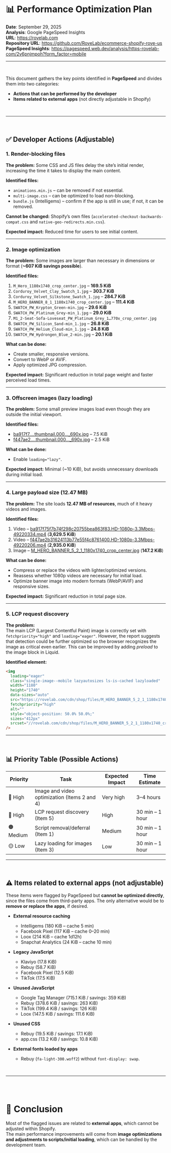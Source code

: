 # 📊 Performance Optimization Plan
**Date**: September 29, 2025  
**Analysis**: Google PageSpeed Insights  
**URL**: https://rovelab.com  
**Repository URL**: https://github.com/RoveLab/ecommerce-shopify-rove-us  
**PageSpeed Insights**: https://pagespeed.web.dev/analysis/https-rovelab-com/2v6pnjmpoh?form_factor=mobile  

---

<br>

This document gathers the key points identified in **PageSpeed** and divides them into two categories:

- **Actions that can be performed by the developer**  
- **Items related to external apps** (not directly adjustable in Shopify)  

<br>

---

<br>

## ✅ Developer Actions (Adjustable)

### 1. Render-blocking files
**The problem:** Some CSS and JS files delay the site’s initial render, increasing the time it takes to display the main content.  

**Identified files:**  
- `animations.min.js` – can be removed if not essential.  
- `multi-image.css` – can be optimized to load non-blocking.  
- `bundle.js` (Intelligems) – confirm if the app is still in use; if not, it can be removed.  

**Cannot be changed:** Shopify’s own files (`accelerated-checkout-backwards-compat.css` and `native-geo-redirects.min.css`).  

**Expected impact:** Reduced time for users to see initial content.  

---

### 2. Image optimization
**The problem:** Some images are larger than necessary in dimensions or format (**~607 KiB savings possible**).  

**Identified files:**  
1. `M_Hero_1180x1740_crop_center.jpg` – **169.5 KiB**  
2. `Corduroy_Velvet_Clay_Swatch_1.jpg` – **303.7 KiB**  
3. `Corduroy_Velvet_Silkstone_Swatch_1.jpg` – **284.7 KiB**  
4. `M_HERO_BANNER_8_1_1180x1740_crop_center.jpg` – **111.4 KiB**  
5. `SWATCH_PW_Krypton_Green-min.jpg` – **29.6 KiB**  
6. `SWATCH_PW_Platinum_Grey-min_1.jpg` – **29.0 KiB**  
7. `M1_2-Seat-Sofa-Loveseat_PW_Platinum_Grey_1…770x_crop_center.jpg`  
8. `SWATCH_PW_Silicon_Sand-min_1.jpg` – **26.8 KiB**  
9. `SWATCH_PW_Helium_Cloud-min_1.jpg` – **24.8 KiB**  
10. `SWATCH_PW_Hydrongen_Blue_2-min.jpg` – **20.1 KiB**  

**What can be done:**  
- Create smaller, responsive versions.  
- Convert to WebP or AVIF.  
- Apply optimized JPG compression.  

**Expected impact:** Significant reduction in total page weight and faster perceived load times.  

---

### 3. Offscreen images (lazy loading)
**The problem:** Some small preview images load even though they are outside the initial viewport.  

**Identified files:**  
- [ba917f7….thumbnail.000…_690x.jpg](https://rovelab.com/cdn/shop/files/preview_images/ba917f75f7b74f298c20755bea863f83.thumbnail.0000000000_690x.jpg?v=1749666405) – 7.5 KiB  
- [f447ae2….thumbnail.000…_690x.jpg](https://rovelab.com/cdn/shop/files/preview_images/f447ae2b31624113b77e55f4c8761400.thumbnail.0000000000_690x.jpg?v=1749666235) – 2.5 KiB  

**What can be done:**  
- Enable `loading="lazy"`.  

**Expected impact:** Minimal (~10 KiB), but avoids unnecessary downloads during initial load.  

---

### 4. Large payload size (12.47 MB)
**The problem:** The site loads **12.47 MB of resources**, much of it heavy videos and images.  

**Identified files:**  
1. Video – [ba917f75f7b74f298c20755bea863f83.HD-1080p-3.3Mbps-49220334.mp4](https://rovelab.com/cdn/shop/videos/c/vp/ba917f75f7b74f298c20755bea863f83/ba917f75f7b74f298c20755bea863f83.HD-1080p-3.3Mbps-49220334.mp4?v=0) (**3,629.5 KiB**)  
2. Video – [f447ae2b31624113b77e55f4c8761400.HD-1080p-3.3Mbps-49220206.mp4](https://rovelab.com/cdn/shop/videos/c/vp/f447ae2b31624113b77e55f4c8761400/f447ae2b31624113b77e55f4c8761400.HD-1080p-3.3Mbps-49220206.mp4?v=0) (**2,935.0 KiB**)  
3. Image – [M_HERO_BANNER_5_2_1_1180x1740_crop_center.jpg](https://rovelab.com/cdn/shop/files/M_HERO_BANNER_5_2_1_1180x1740_crop_center.jpg?v=1758744258) (**147.2 KiB**)  

**What can be done:**  
- Compress or replace the videos with lighter/optimized versions.  
- Reassess whether 1080p videos are necessary for initial load.  
- Optimize banner image into modern formats (WebP/AVIF) and responsive sizes.  

**Expected impact:** Significant reduction in total page size.  

---

### 5. LCP request discovery
**The problem:**  
The main LCP (Largest Contentful Paint) image is correctly set with `fetchpriority="high"` and `loading="eager"`. However, the report suggests that detection could be further optimized so the browser recognizes the image as critical even earlier. This can be improved by adding *preload* to the image block in Liquid.  

**Identified element:**

```html
<img 
  loading="eager"
  class="single-image--mobile lazyautosizes ls-is-cached lazyloaded"
  width="1180" 
  height="1740" 
  data-sizes="auto" 
  src="https://rovelab.com/cdn/shop/files/M_HERO_BANNER_5_2_1_1180x1740_crop_center.jpg?v=1758744258"
  fetchpriority="high"
  alt=""
  style="object-position: 50.0% 50.0%;"
  sizes="412px"
  srcset="//rovelab.com/cdn/shop/files/M_HERO_BANNER_5_2_1_1180x1740_crop_center.jpg?v=1758744258"
/>

```

---

<br>

## 📊 Priority Table (Possible Actions)

| Priority | Task                                | Expected Impact | Time Estimate       |
|----------|-------------------------------------|-----------------|---------------------|
| 🔴 High  | Image and video optimization (Items 2 and 4) | Very high       | 3–4 hours           |
| 🔴 High  | LCP request discovery (Item 5)      | High            | 30 min – 1 hour     |
| 🟠 Medium| Script removal/deferral (Item 1)    | Medium          | 30 min – 1 hour     |
| 🟡 Low   | Lazy loading for images (Item 3)    | Low             | 30 min – 1 hour     |

---

<br>

## ⚠️ Items related to external apps (not adjustable)

These items were flagged by PageSpeed but **cannot be optimized directly**, since the files come from third-party apps. The only alternative would be to **remove or replace the apps**, if desired.  

- **External resource caching**  
  - Intelligems (180 KiB – cache 5 min)  
  - Facebook Pixel (117 KiB – cache 0–20 min)  
  - Loox (214 KiB – cache 1d12h)  
  - Snapchat Analytics (24 KiB – cache 10 min)  

- **Legacy JavaScript**  
  - Klaviyo (17.8 KiB)  
  - Rebuy (58.7 KiB)  
  - Facebook Pixel (12.5 KiB)  
  - TikTok (17.5 KiB)  

- **Unused JavaScript**  
  - Google Tag Manager (715.1 KiB / savings: 359 KiB)  
  - Rebuy (378.6 KiB / savings: 263 KiB)  
  - TikTok (199.4 KiB / savings: 126 KiB)  
  - Loox (147.5 KiB / savings: 111.6 KiB)  

- **Unused CSS**  
  - Rebuy (19.5 KiB / savings: 17.1 KiB)  
  - app.css (13.2 KiB / savings: 10.8 KiB)  

- **External fonts loaded by apps**  
  - Rebuy (`fa-light-300.woff2`) without `font-display: swap`.  

<br>

---

<br><br>

# 📌 Conclusion
Most of the flagged issues are related to **external apps**, which cannot be adjusted within Shopify.  
The main performance improvements will come from **image optimizations and adjustments to scripts/initial loading**, which can be handled by the development team.  



